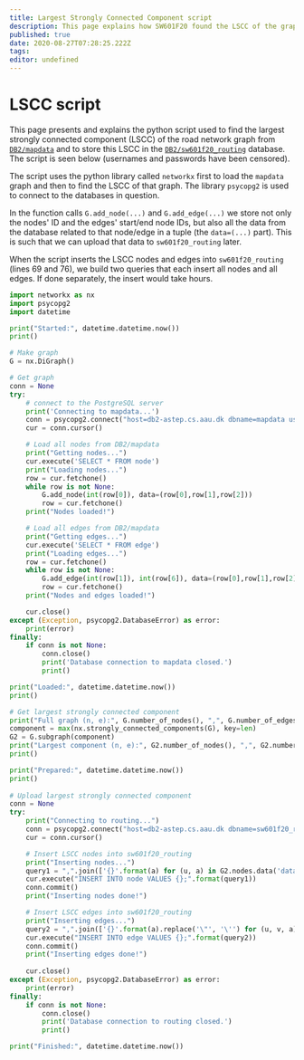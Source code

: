 ```yaml
---
title: Largest Strongly Connected Component script
description: This page explains how SW601F20 found the LSCC of the graph from DB2/mapdata database.
published: true
date: 2020-08-27T07:28:25.222Z
tags: 
editor: undefined
---
```


# LSCC script

This page presents and explains the python script used to find the largest strongly connected component (LSCC) of the road network graph from [`DB2/mapdata`](/databases/DB2/mapdata) and to store this LSCC in the [`DB2/sw601f20_routing`](/databases/DB2/sw601f20_routing) database. The script is seen below (usernames and passwords have been censored).

The script uses the python library called `networkx` first to load the `mapdata` graph and then to find the LSCC of that graph. The library `psycopg2` is used to connect to the databases in question.

In the function calls `G.add_node(...)` and `G.add_edge(...)` we store not only the nodes' ID and the edges' start/end node IDs, but also all the data from the database related to that node/edge in a tuple (the `data=(...)` part). This is such that we can upload that data to `sw601f20_routing` later.

When the script inserts the LSCC nodes and edges into `sw601f20_routing` (lines 69 and 76), we build two queries that each insert all nodes and all edges. If done separately, the insert would take hours.

```python
import networkx as nx
import psycopg2
import datetime

print("Started:", datetime.datetime.now())
print()

# Make graph
G = nx.DiGraph()

# Get graph
conn = None
try:
    # connect to the PostgreSQL server
    print('Connecting to mapdata...')
    conn = psycopg2.connect("host=db2-astep.cs.aau.dk dbname=mapdata user=[username] password=[password]")
    cur = conn.cursor()

    # Load all nodes from DB2/mapdata
    print("Getting nodes...")
    cur.execute('SELECT * FROM node')
    print("Loading nodes...")
    row = cur.fetchone()
    while row is not None:
        G.add_node(int(row[0]), data=(row[0],row[1],row[2]))
        row = cur.fetchone()
    print("Nodes loaded!")

    # Load all edges from DB2/mapdata
    print("Getting edges...")
    cur.execute('SELECT * FROM edge')
    print("Loading edges...")
    row = cur.fetchone()
    while row is not None:
        G.add_edge(int(row[1]), int(row[6]), data=(row[0],row[1],row[2],row[3].replace('\'', '\'\''),row[4],row[5],row[6]))
        row = cur.fetchone()
    print("Nodes and edges loaded!")

    cur.close()
except (Exception, psycopg2.DatabaseError) as error:
    print(error)
finally:
    if conn is not None:
        conn.close()
        print('Database connection to mapdata closed.')
        print()

print("Loaded:", datetime.datetime.now())
print()

# Get largest strongly connected component
print("Full graph (n, e):", G.number_of_nodes(), ",", G.number_of_edges())
component = max(nx.strongly_connected_components(G), key=len)
G2 = G.subgraph(component)
print("Largest component (n, e):", G2.number_of_nodes(), ",", G2.number_of_edges())
print()

print("Prepared:", datetime.datetime.now())
print()
        
# Upload largest strongly connected component
conn = None
try:
    print("Connecting to routing...")
    conn = psycopg2.connect("host=db2-astep.cs.aau.dk dbname=sw601f20_routing user=sean password=seanPasswordLol")
    cur = conn.cursor()

    # Insert LSCC nodes into sw601f20_routing
    print("Inserting nodes...")
    query1 = ",".join(['{}'.format(a) for (u, a) in G2.nodes.data('data')])
    cur.execute("INSERT INTO node VALUES {};".format(query1))
    conn.commit()
    print("Inserting nodes done!")

    # Insert LSCC edges into sw601f20_routing
    print("Inserting edges...")
    query2 = ",".join(['{}'.format(a).replace('\"', '\'') for (u, v, a) in G2.edges.data('data')])
    cur.execute("INSERT INTO edge VALUES {};".format(query2))
    conn.commit()
    print("Inserting edges done!")
    
    cur.close()
except (Exception, psycopg2.DatabaseError) as error:
    print(error)
finally:
    if conn is not None:
        conn.close()
        print('Database connection to routing closed.')
        print()

print("Finished:", datetime.datetime.now())


```
